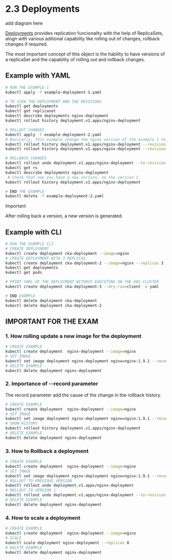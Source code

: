 # 2.3 Deployments

add diagram here

[Deployments](https://kubernetes.io/docs/concepts/workloads/controllers/deployment/) provides replication funcionality with the help of ReplicaSets, alogn with various aditional capability like rolling out of changes, rollback changes if required.

The most important concept of this object is the hability to have versions of a replicaSet and the capability of rolling out and rollback changes.

## Example with YAML
```bash
# RUN THE EXAMPLE 1
kubectl apply -f example-deployment-1.yaml

# TO VIEW THE DEPLOYMENT AND THE REVISIONS
kubectl get deployments
kubectl get replicaset
kubectl describe deployments nginx-deployment
kubectl rollout history deployment.v1.apps/nginx-deployment

# ROLLOUT CHANGES
kubectl apply -f example-deployment-2.yaml
# Basically, this example change the nginx version of the example 1 to produce a version change
kubectl rollout history deployment.v1.apps/nginx-deployment --revision 1
kubectl rollout history deployment.v1.apps/nginx-deployment --revision 2

# ROLLBACK CHANGES
kubectl rollout undo deployment.v1.apps/nginx-deployment --to-revision 1
kubectl get rs
kubectl describe deployments nginx-deployment
 # Check that now you have a new version, no the version 1
kubectl rollout history deployment.v1.apps/nginx-deployment

# END THE EXAMPLE
kubectl delete -f example-deployment-2.yaml
```

> [!IMPORTANT]  
> After rolling back a version, a new version is generated.

## Example with CLI
```bash
# RUN THE EXAMPLE CLI
# CREATE DEPLOYMENT
kubectl create deployment cka-deployment --image=nginx
# CREATE DEPLOYMENT WITH 3 REPLICAS
kubectl create deployment cka-deployment-2 --image=nginx --replicas 3
kubectl get deployments
kubectl get pods

# PRINT YAML OF THE DEPLOYMENT WITHOUT EXECUTING ON THE K8S CLUSTER
kubectl create deployment cka-deployment-3 --dry-run=client -o yaml

# END EXAMPLE
kubectl delete deployment cka-deployment
kubectl delete deployment cka-deployment-2
```

## IMPORTANT FOR THE EXAM

### 1. How rolling update a new image for the deployment
```bash
# CREATE EXAMPLE
kubectl create deployment  nginx-deployment --image=nginx
# SET IMAGE
kubectl set image deployment nginx-deployment nginx=nginx:1.9.1 --record
# DELETE EXAMPLE
kubectl delete deployment nginx-deployment
```
### 2. Importance of --record parameter
The record parameter add the cause of the change in the rollback history.
```bash
# CREATE EXAMPLE
kubectl create deployment  nginx-deployment --image=nginx
# SET IMAGE
kubectl set image deployment nginx-deployment nginx=nginx:1.9.1 --record
# SHOW HISTORY
kubectl rollout history deployment.v1.apps/nginx-deployment
# DELETE EXAMPLE
kubectl delete deployment nginx-deployment
```
### 3. How to Rollback a deployment
```bash
# CREATE EXAMPLE
kubectl create deployment  nginx-deployment --image=nginx
# SET IMAGE
kubectl set image deployment nginx-deployment nginx=nginx:1.9.1 --record
# ROLLOUT TO PREVIOUS VERSION
kubectl rollout undo deployment.v1.apps/nginx-deployment
# ROLLOUT TO VERSION 1
kubectl rollout undo deployment.v1.apps/nginx-deployment --to-revision 1
# DELETE EXAMPLE
kubectl delete deployment nginx-deployment
```
### 4. How to scale a deployment
```bash
# CREATE EXAMPLE
kubectl create deployment  nginx-deployment --image=nginx
# SCALE
kubectl scale deployment nginx-deployment --replicas 8
# DELETE EXAMPLE
kubectl delete deployment nginx-deployment
```